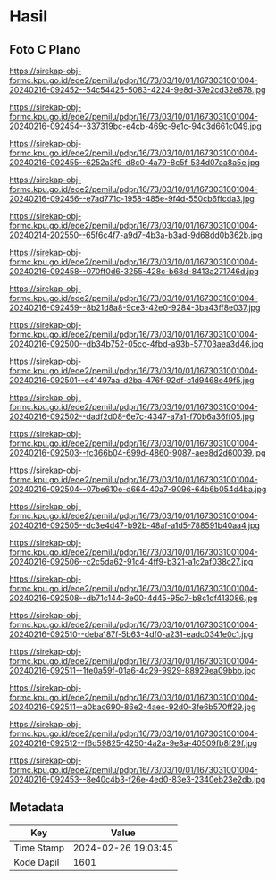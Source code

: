 # Hasil

## Foto C Plano

https://sirekap-obj-formc.kpu.go.id/ede2/pemilu/pdpr/16/73/03/10/01/1673031001004-20240216-092452--54c54425-5083-4224-9e8d-37e2cd32e878.jpg

https://sirekap-obj-formc.kpu.go.id/ede2/pemilu/pdpr/16/73/03/10/01/1673031001004-20240216-092454--337319bc-e4cb-469c-9e1c-94c3d661c049.jpg

https://sirekap-obj-formc.kpu.go.id/ede2/pemilu/pdpr/16/73/03/10/01/1673031001004-20240216-092455--6252a3f9-d8c0-4a79-8c5f-534d07aa8a5e.jpg

https://sirekap-obj-formc.kpu.go.id/ede2/pemilu/pdpr/16/73/03/10/01/1673031001004-20240216-092456--e7ad771c-1958-485e-9f4d-550cb6ffcda3.jpg

https://sirekap-obj-formc.kpu.go.id/ede2/pemilu/pdpr/16/73/03/10/01/1673031001004-20240214-202550--65f6c4f7-a9d7-4b3a-b3ad-9d68dd0b362b.jpg

https://sirekap-obj-formc.kpu.go.id/ede2/pemilu/pdpr/16/73/03/10/01/1673031001004-20240216-092458--070ff0d6-3255-428c-b68d-8413a271746d.jpg

https://sirekap-obj-formc.kpu.go.id/ede2/pemilu/pdpr/16/73/03/10/01/1673031001004-20240216-092459--8b21d8a8-9ce3-42e0-9284-3ba43ff8e037.jpg

https://sirekap-obj-formc.kpu.go.id/ede2/pemilu/pdpr/16/73/03/10/01/1673031001004-20240216-092500--db34b752-05cc-4fbd-a93b-57703aea3d46.jpg

https://sirekap-obj-formc.kpu.go.id/ede2/pemilu/pdpr/16/73/03/10/01/1673031001004-20240216-092501--e41497aa-d2ba-476f-92df-c1d9468e49f5.jpg

https://sirekap-obj-formc.kpu.go.id/ede2/pemilu/pdpr/16/73/03/10/01/1673031001004-20240216-092502--dadf2d08-6e7c-4347-a7a1-f70b6a36ff05.jpg

https://sirekap-obj-formc.kpu.go.id/ede2/pemilu/pdpr/16/73/03/10/01/1673031001004-20240216-092503--fc366b04-699d-4860-9087-aee8d2d60039.jpg

https://sirekap-obj-formc.kpu.go.id/ede2/pemilu/pdpr/16/73/03/10/01/1673031001004-20240216-092504--07be610e-d664-40a7-9096-64b6b054d4ba.jpg

https://sirekap-obj-formc.kpu.go.id/ede2/pemilu/pdpr/16/73/03/10/01/1673031001004-20240216-092505--dc3e4d47-b92b-48af-a1d5-788591b40aa4.jpg

https://sirekap-obj-formc.kpu.go.id/ede2/pemilu/pdpr/16/73/03/10/01/1673031001004-20240216-092506--c2c5da62-91c4-4ff9-b321-a1c2af038c27.jpg

https://sirekap-obj-formc.kpu.go.id/ede2/pemilu/pdpr/16/73/03/10/01/1673031001004-20240216-092508--db71c144-3e00-4d45-95c7-b8c1df413086.jpg

https://sirekap-obj-formc.kpu.go.id/ede2/pemilu/pdpr/16/73/03/10/01/1673031001004-20240216-092510--deba187f-5b63-4df0-a231-eadc0341e0c1.jpg

https://sirekap-obj-formc.kpu.go.id/ede2/pemilu/pdpr/16/73/03/10/01/1673031001004-20240216-092511--1fe0a59f-01a6-4c29-9929-88929ea09bbb.jpg

https://sirekap-obj-formc.kpu.go.id/ede2/pemilu/pdpr/16/73/03/10/01/1673031001004-20240216-092511--a0bac690-86e2-4aec-92d0-3fe6b570ff29.jpg

https://sirekap-obj-formc.kpu.go.id/ede2/pemilu/pdpr/16/73/03/10/01/1673031001004-20240216-092512--f6d59825-4250-4a2a-9e8a-40509fb8f29f.jpg

https://sirekap-obj-formc.kpu.go.id/ede2/pemilu/pdpr/16/73/03/10/01/1673031001004-20240216-092453--8e40c4b3-f26e-4ed0-83e3-2340eb23e2db.jpg


## Metadata

| Key        | Value               |
| ---------- | ------------------- |
| Time Stamp | 2024-02-26 19:03:45 |
| Kode Dapil | 1601                |



